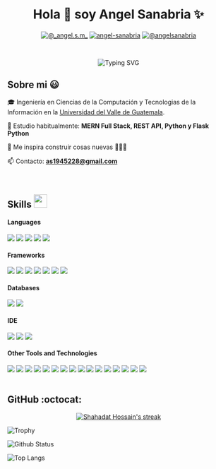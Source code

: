 <h1 align="center">Hola 👋  soy Angel Sanabria ✨ </h1> 
<div align="center">
<a href="https://www.instagram.com/_angel.s.m_/" target="blank"><img align="center" src="https://img.shields.io/badge/Instagram-E4405F?style=for-the-badge&logo=instagram&logoColor=white" alt="@_angel.s.m_" /></a>
<a href="https://www.linkedin.com/in/angel-sanabria-desarrollador/" target="blank"><img align="center" src="https://img.shields.io/badge/LinkedIn-0077B5?style=for-the-badge&logo=linkedin&logoColor=white" alt="angel-sanabria"/></a>
<a href = "mailto:as1945228@gmail.com" target="blank"><img align="center" src="https://img.shields.io/badge/Gmail-D14836?style=for-the-badge&logo=gmail&logoColor=white" alt="@angelsanabria"  /></a>
</div>
  </p>
<br>
<p align="center">
        <img src="https://readme-typing-svg.herokuapp.com?size=18&center=true&vCenter=true&width=420&lines=Un+desarrollador+con+pasion+al+programar" alt="Typing SVG">
    </p>
<h2>Sobre mi 😃</h2>
<!--Intro start-->

<p align="left">
🎓 Ingeniería en Ciencias de la Computación y Tecnologias de la Información en la <a href="https://www.uvg.edu.gt" target="_blank"> Universidad del Valle de Guatemala</a>.

🌱 Estudio habitualmente:  **MERN Full Stack, REST API, Python y Flask Python**

📝 Me inspira construir cosas nuevas 👨🏻‍💻

📫 Contacto: **as1945228@gmail.com**
<!--Intro end-->
  </p>
<br>

 <h2> Skills <img src="https://media.giphy.com/media/iY8CRBdQXODJSCERIr/giphy.gif" width="30px">&nbsp; 
 </h2>
<h4> Languages </h4>
<span> 
  <img src="https://img.shields.io/badge/HTML5-E34F26?style=for-the-badge&logo=html5&logoColor=white">
  <img src="https://img.shields.io/badge/CSS3-1572B6?style=for-the-badge&logo=css3&logoColor=white">
  <img src="https://img.shields.io/badge/JavaScript-F7DF1E?style=for-the-badge&logo=javascript&logoColor=black">
  <img src="https://img.shields.io/badge/Java-ED8B00?style=for-the-badge&logo=java&logoColor=white">
  <img src="https://img.shields.io/badge/Python-3776AB?style=for-the-badge&logo=python&logoColor=white">

</span>

<h4> Frameworks </h4>
<span>
  <img src="https://img.shields.io/badge/Express.js-000000?style=for-the-badge&logo=express&logoColor=white">
  <img src="https://img.shields.io/badge/Yarn-2C8EBB?style=for-the-badge&logo=yarn&logoColor=white">
  <img src="https://img.shields.io/badge/npm-CB3837?style=for-the-badge&logo=npm&logoColor=white">
  <img src="https://img.shields.io/badge/Node.js-339933?style=for-the-badge&logo=nodedotjs&logoColor=white">
  <img src="https://img.shields.io/badge/React-20232A?style=for-the-badge&logo=react&logoColor=61DAFB">
  <img src="https://img.shields.io/badge/Bootstrap-563D7C?style=for-the-badge&logo=bootstrap&logoColor=white">
  <img src="https://img.shields.io/badge/Tailwind_CSS-38B2AC?style=for-the-badge&logo=tailwind-css&logoColor=white">

</span>

<h4> Databases </h4>
<span>
  <img src="https://img.shields.io/badge/MySQL-00000F?style=for-the-badge&logo=mysql&logoColor=white">
  <img src="https://img.shields.io/badge/MongoDB-4EA94B?style=for-the-badge&logo=mongodb&logoColor=white">
</span>

<h4> IDE </h4>
<span>
<img src="https://img.shields.io/badge/Android_Studio-3DDC84?style=for-the-badge&logo=android-studio&logoColor=white">
<img src="https://img.shields.io/badge/Visual_Studio_Code-0078D4?style=for-the-badge&logo=visual%20studio%20code&logoColor=white">
<img src="https://img.shields.io/badge/NetBeans-1B6AC6?style=for-the-badge&logo=apache-netbeans-ide&logoColor=white">


<h4> Other Tools and Technologies </h4>
<span>
  <img src="https://img.shields.io/badge/Git-F05032?style=for-the-badge&logo=git&logoColor=white">
  <img src="https://img.shields.io/badge/Postman-FF6C37?style=for-the-badge&logo=Postman&logoColor=white">
  <img src="https://img.shields.io/badge/Xampp-F37623?style=for-the-badge&logo=xampp&logoColor=white">
  <img src="https://img.shields.io/badge/Git-F05032?style=for-the-badge&logo=git&logoColor=white">
  <img src="https://img.shields.io/badge/Markdown-000000?style=for-the-badge&logo=markdown&logoColor=white">
  <img src="https://img.shields.io/badge/json-5E5C5C?style=for-the-badge&logo=json&logoColor=white">
  <img src="https://img.shields.io/badge/jQuery-0769AD?style=for-the-badge&logo=jquery&logoColor=white">
  <img src="https://img.shields.io/badge/React_Router-CA4245?style=for-the-badge&logo=react-router&logoColor=white">
  <img src="https://img.shields.io/badge/Font_Awesome-339AF0?style=for-the-badge&logo=fontawesome&logoColor=white">
  <img src="https://img.shields.io/badge/Firebase-FFCA28?style=for-the-badge&logo=firebase&logoColor=white">
  <img src="https://img.shields.io/badge/Vercel-000000?style=for-the-badge&logo=vercel&logoColor=white">
  <img src="https://img.shields.io/badge/MongoDB_Atlas-47A248?style=for-the-badge&logo=mongodb&logoColor=white">
  <img src="https://img.shields.io/badge/Flask-000000?style=for-the-badge&logo=flask&logoColor=white">
  <img src="https://img.shields.io/badge/Figma-F24E1E?style=for-the-badge&logo=figma&logoColor=white">
  <img src="https://img.shields.io/badge/Cisco_Packet_Tracer-1BA0D7?style=for-the-badge&logo=cisco&logoColor=white">
  <img src="https://img.shields.io/badge/React_Leaflet-61DAFB?style=for-the-badge&logo=react&logoColor=white">


</span>
<br>
<br>
<!-------------------------->
<h2>GitHub :octocat:</h2>
<!--- stats & Trophy (start) -->
<p align="center">
    <a href="https://github.com/HridoyHazard/github-readme-streak-stats">
        <img title="🔥 Get streak stats for your profile at git.io/streak-stats" alt="Shahadat Hossain's streak" src="https://github-readme-streak-stats.herokuapp.com/?user=asanabria-2021067&theme=black-ice&hide_border=true&stroke=0000&background=060A0CD0"/>
    </a>
</p>
<p><img title="Trophy" src="https://github-profile-trophy.vercel.app/?username=asanabria-2021067&row=1&no-bg=true"/></p>
<p><img title="Github Status" src="https://github-readme-stats.vercel.app/api?username=asanabria-2021067&show_icons=true&count_private=true&theme=great-gatsby"/></p>
<p><img title="Top Langs" src="https://github-readme-stats.vercel.app/api/top-langs/?username=asanabria-2021067&theme=great-gatsby&layout=compact"/></p>

    
